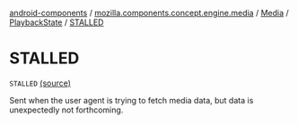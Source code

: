 [android-components](../../../index.md) / [mozilla.components.concept.engine.media](../../index.md) / [Media](../index.md) / [PlaybackState](index.md) / [STALLED](./-s-t-a-l-l-e-d.md)

# STALLED

`STALLED` [(source)](https://github.com/mozilla-mobile/android-components/blob/master/components/concept/engine/src/main/java/mozilla/components/concept/engine/media/Media.kt#L111)

Sent when the user agent is trying to fetch media data, but data is unexpectedly not forthcoming.

